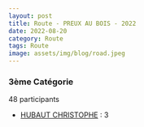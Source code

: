 ```yaml
---
layout: post
title: Route - PREUX AU BOIS - 2022
date: 2022-08-20
category: Route
tags: Route
image: assets/img/blog/road.jpeg
---
```


### 3ème Catégorie
48 participants
- [HUBAUT CHRISTOPHE](https://teamspecializedlille.cc/coureurs/hubautchristophe) : 3
